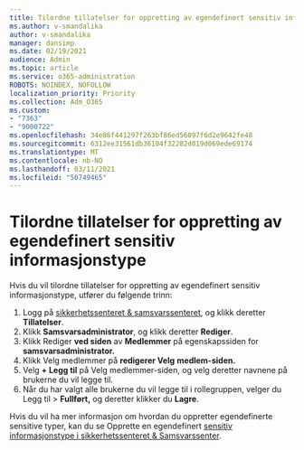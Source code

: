 ```yaml
---
title: Tilordne tillatelser for oppretting av egendefinert sensitiv informasjonstype
ms.author: v-smandalika
author: v-smandalika
manager: dansimp
ms.date: 02/19/2021
audience: Admin
ms.topic: article
ms.service: o365-administration
ROBOTS: NOINDEX, NOFOLLOW
localization_priority: Priority
ms.collection: Adm_O365
ms.custom:
- "7363"
- "9000722"
ms.openlocfilehash: 34e86f441297f263bf86ed56097f6d2e9642fe48
ms.sourcegitcommit: 6312ee31561db36104f32282d019d069ede69174
ms.translationtype: MT
ms.contentlocale: nb-NO
ms.lasthandoff: 03/11/2021
ms.locfileid: "50749465"
---
```

# <a name="assign-permissions-for-custom-sensitive-information-type-creation"></a>Tilordne tillatelser for oppretting av egendefinert sensitiv informasjonstype

Hvis du vil tilordne tillatelser for oppretting av egendefinert sensitiv informasjonstype, utfører du følgende trinn:

1. Logg på [sikkerhetssenteret & samsvarssenteret](https://sip.protection.office.com/), og klikk deretter **Tillatelser**.
2. Klikk **Samsvarsadministrator**, og klikk deretter **Rediger**.
3. Klikk Rediger **ved siden** av **Medlemmer** på egenskapssiden for **samsvarsadministrator.**
4. Klikk Velg medlemmer på **redigerer Velg** **medlem-siden.**
5. Velg **+ Legg til** på Velg medlemmer-siden, og velg deretter navnene på brukerne du vil legge til.
6. Når du har valgt alle brukerne du vil legge til i rollegruppen, velger du Legg til > **Fullført,** og deretter klikker du **Lagre**.

Hvis du vil ha mer informasjon om hvordan du oppretter egendefinerte sensitive typer, kan du se Opprette en egendefinert [sensitiv informasjonstype i sikkerhetssenteret & Samsvarssenter](https://docs.microsoft.com/microsoft-365/compliance/create-a-custom-sensitive-information-type).